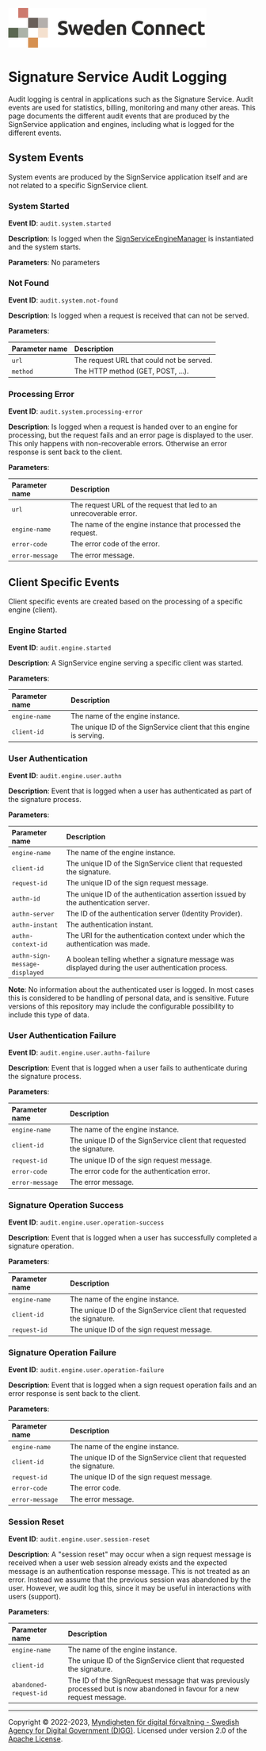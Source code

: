 ![Logo](images/sweden-connect.png)

# Signature Service Audit Logging

Audit logging is central in applications such as the Signature Service. Audit events are used for statistics, billing, monitoring and many other areas. This page documents the different
audit events that are produced by the SignService application and engines, including what is logged
for the different events.

## System Events

System events are produced by the SignService application itself and are not related to a specific
SignService client.

### System Started

**Event ID**: `audit.system.started`

**Description**: Is logged when the [SignServiceEngineManager](https://github.com/swedenconnect/signservice/blob/main/core/src/main/java/se/swedenconnect/signservice/engine/SignServiceEngineManager.java) is instantiated and the system starts.

**Parameters**: No parameters

### Not Found

**Event ID**: `audit.system.not-found`

**Description**: Is logged when a request is received that can not be served.

**Parameters**:

| Parameter name | Description |
| :--- | :--- |
| `url` | The request URL that could not be served. |
| `method` | The HTTP method (GET, POST, ...). |

### Processing Error

**Event ID**: `audit.system.processing-error`

**Description**: Is logged when a request is handed over to an engine for processing, but the 
request fails and an error page is displayed to the user. This only happens with non-recoverable
errors. Otherwise an error response is sent back to the client.

**Parameters**:

| Parameter name | Description |
| :--- | :--- |
| `url` | The request URL of the request that led to an unrecoverable error. |
| `engine-name` | The name of the engine instance that processed the request. |
| `error-code` | The error code of the error. |
| `error-message` | The error message. |


## Client Specific Events

Client specific events are created based on the processing of a specific engine (client).

### Engine Started

**Event ID**: `audit.engine.started`

**Description**: A SignService engine serving a specific client was started.

**Parameters**:

| Parameter name | Description |
| :--- | :--- |
| `engine-name` | The name of the engine instance. |
| `client-id` | The unique ID of the SignService client that this engine is serving. |

### User Authentication

**Event ID**: `audit.engine.user.authn`

**Description**: Event that is logged when a user has authenticated as part of the signature process.

**Parameters**:

| Parameter name | Description |
| :--- | :--- |
| `engine-name` | The name of the engine instance. |
| `client-id` | The unique ID of the SignService client that requested the signature. |
| `request-id` | The unique ID of the sign request message. |
| `authn-id` | The unique ID of the authentication assertion issued by the authentication server. |
| `authn-server` | The ID of the authentication server (Identity Provider). |
| `authn-instant` | The authentication instant. |
| `authn-context-id` | The URI for the authentication context under which the authentication was made. |
| `authn-sign-`<br />`message-displayed` | A boolean telling whether a signature message was displayed during the user authentication process. |

**Note**: No information about the authenticated user is logged. In most cases this is considered to be
handling of personal data, and is sensitive. Future versions of this repository may include the 
configurable possibility to include this type of data.

### User Authentication Failure

**Event ID**: `audit.engine.user.authn-failure`

**Description**: Event that is logged when a user fails to authenticate during the signature process.

**Parameters**:

| Parameter name | Description |
| :--- | :--- |
| `engine-name` | The name of the engine instance. |
| `client-id` | The unique ID of the SignService client that requested the signature. |
| `request-id` | The unique ID of the sign request message. |
| `error-code` | The error code for the authentication error. |
| `error-message` | The error message. |

### Signature Operation Success

**Event ID**: `audit.engine.user.operation-success`

**Description**: Event that is logged when a user has successfully completed a signature operation.

**Parameters**:

| Parameter name | Description |
| :--- | :--- |
| `engine-name` | The name of the engine instance. |
| `client-id` | The unique ID of the SignService client that requested the signature. |
| `request-id` | The unique ID of the sign request message. |

### Signature Operation Failure

**Event ID**: `audit.engine.user.operation-failure`

**Description**: Event that is logged when a sign request operation fails and an error response
is sent back to the client.

**Parameters**:

| Parameter name | Description |
| :--- | :--- |
| `engine-name` | The name of the engine instance. |
| `client-id` | The unique ID of the SignService client that requested the signature. |
| `request-id` | The unique ID of the sign request message. |
| `error-code` | The error code. |
| `error-message` | The error message. |

### Session Reset

**Event ID**: `audit.engine.user.session-reset`

**Description**: A "session reset" may occur when a sign request message is received when a user web session already exists and the expected message is an authentication response message. This is not treated as an error. Instead we assume that the previous session was abandoned by the user. However, we audit log this, since it may be useful in interactions with users (support).

**Parameters**:

| Parameter name | Description |
| :--- | :--- |
| `engine-name` | The name of the engine instance. |
| `client-id` | The unique ID of the SignService client that requested the signature. |
| `abandoned-request-id` | The ID of the SignRequest message that was previously processed but is now abandoned in favour for a new request message. |

-----

Copyright &copy; 2022-2023, [Myndigheten för digital förvaltning - Swedish Agency for Digital Government (DIGG)](http://www.digg.se). Licensed under version 2.0 of the [Apache License](http://www.apache.org/licenses/LICENSE-2.0).

